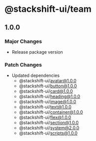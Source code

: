 # @stackshift-ui/team

## 1.0.0

### Major Changes

- Release package version

### Patch Changes

- Updated dependencies
  - @stackshift-ui/avatar@1.0.0
  - @stackshift-ui/button@1.0.0
  - @stackshift-ui/card@1.0.0
  - @stackshift-ui/heading@1.0.0
  - @stackshift-ui/image@1.0.0
  - @stackshift-ui/text@1.0.0
  - @stackshift-ui/container@1.0.0
  - @stackshift-ui/flex@1.0.0
  - @stackshift-ui/section@1.0.0
  - @stackshift-ui/system@2.0.0
  - @stackshift-ui/scripts@1.0.0

